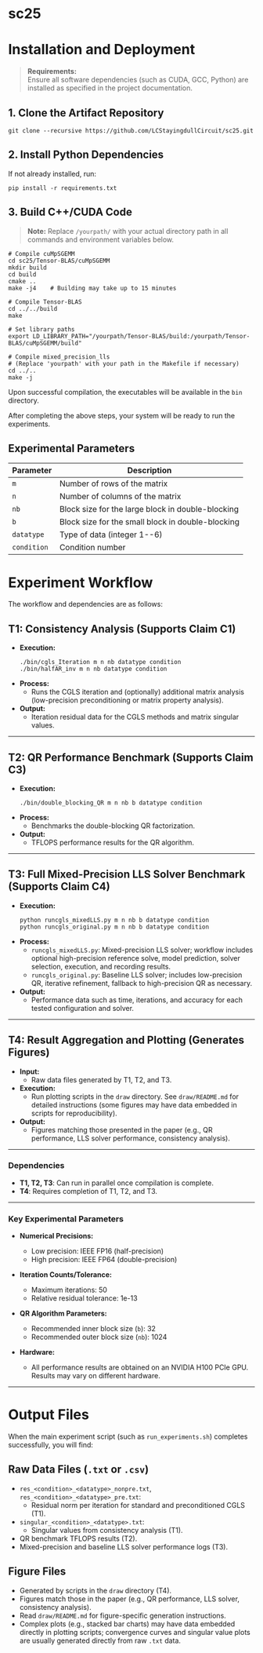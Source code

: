 # sc25

# Installation and Deployment

> **Requirements:**  
> Ensure all software dependencies (such as CUDA, GCC, Python) are installed as specified in the project documentation.

## 1. Clone the Artifact Repository

```shell
git clone --recursive https://github.com/LCStayingdullCircuit/sc25.git
```

## 2. Install Python Dependencies

If not already installed, run:

```shell
pip install -r requirements.txt
```

## 3. Build C++/CUDA Code

> **Note:** Replace `/yourpath/` with your actual directory path in all commands and environment variables below.

```shell
# Compile cuMpSGEMM
cd sc25/Tensor-BLAS/cuMpSGEMM
mkdir build
cd build
cmake ..
make -j4    # Building may take up to 15 minutes

# Compile Tensor-BLAS
cd ../../build
make

# Set library paths
export LD_LIBRARY_PATH="/yourpath/Tensor-BLAS/build:/yourpath/Tensor-BLAS/cuMpSGEMM/build"

# Compile mixed_precision_lls
# (Replace 'yourpath' with your path in the Makefile if necessary)
cd ../..
make -j
```

Upon successful compilation, the executables will be available in the `bin` directory.

After completing the above steps, your system will be ready to run the experiments.


## Experimental Parameters

| Parameter       | Description                                                             |
| --------------- | ----------------------------------------------------------------------- |
| `m`             | Number of rows of the matrix                                            |
| `n`             | Number of columns of the matrix                                         |
| `nb`            | Block size for the large block in double-blocking                       |
| `b`             | Block size for the small block in double-blocking                       |
| `datatype`      | Type of data (integer 1--6)                                             |
| `condition`     | Condition number                                                        |


# Experiment Workflow

The workflow and dependencies are as follows:

## T1: Consistency Analysis (Supports Claim C1)

- **Execution:**  
    ```shell
    ./bin/cgls_Iteration m n nb datatype condition
    ./bin/halfAR_inv m n nb datatype condition
    ```
- **Process:**  
  - Runs the CGLS iteration and (optionally) additional matrix analysis (low-precision preconditioning or matrix property analysis).
- **Output:**  
  - Iteration residual data for the CGLS methods and matrix singular values.

---

## T2: QR Performance Benchmark (Supports Claim C3)

- **Execution:**  
    ```shell
    ./bin/double_blocking_QR m n nb b datatype condition
    ```
- **Process:**  
  - Benchmarks the double-blocking QR factorization.
- **Output:**  
  - TFLOPS performance results for the QR algorithm.

---

## T3: Full Mixed-Precision LLS Solver Benchmark (Supports Claim C4)

- **Execution:**  
    ```shell
    python runcgls_mixedLLS.py m n nb b datatype condition
    python runcgls_original.py m n nb b datatype condition
    ```
- **Process:**  
  - `runcgls_mixedLLS.py`: Mixed-precision LLS solver; workflow includes optional high-precision reference solve, model prediction, solver selection, execution, and recording results.
  - `runcgls_original.py`: Baseline LLS solver; includes low-precision QR, iterative refinement, fallback to high-precision QR as necessary.
- **Output:**  
  - Performance data such as time, iterations, and accuracy for each tested configuration and solver.

---

## T4: Result Aggregation and Plotting (Generates Figures)

- **Input:**  
  - Raw data files generated by T1, T2, and T3.
- **Execution:**  
  - Run plotting scripts in the `draw` directory. See `draw/README.md` for detailed instructions (some figures may have data embedded in scripts for reproducibility).
- **Output:**  
  - Figures matching those presented in the paper (e.g., QR performance, LLS solver performance, consistency analysis).

---

### Dependencies

- **T1, T2, T3**: Can run in parallel once compilation is complete.
- **T4**: Requires completion of T1, T2, and T3.

---

### Key Experimental Parameters

- **Numerical Precisions:**  
  - Low precision: IEEE FP16 (half-precision)  
  - High precision: IEEE FP64 (double-precision)

- **Iteration Counts/Tolerance:**  
  - Maximum iterations: 50  
  - Relative residual tolerance: 1e-13

- **QR Algorithm Parameters:**  
  - Recommended inner block size (`b`): 32  
  - Recommended outer block size (`nb`): 1024

- **Hardware:**  
  - All performance results are obtained on an NVIDIA H100 PCIe GPU. Results may vary on different hardware.

---

# Output Files

When the main experiment script (such as `run_experiments.sh`) completes successfully, you will find:

## Raw Data Files (`.txt` or `.csv`)

- `res_<condition>_<datatype>_nonpre.txt`, `res_<condition>_<datatype>_pre.txt`:  
    - Residual norm per iteration for standard and preconditioned CGLS (T1).
- `singular_<condition>_<datatype>.txt`:  
    - Singular values from consistency analysis (T1).
- QR benchmark TFLOPS results (T2).
- Mixed-precision and baseline LLS solver performance logs (T3).

## Figure Files

- Generated by scripts in the `draw` directory (T4).
- Figures match those in the paper (e.g., QR performance, LLS solver, consistency analysis).
- Read `draw/README.md` for figure-specific generation instructions.
- Complex plots (e.g., stacked bar charts) may have data embedded directly in plotting scripts; convergence curves and singular value plots are usually generated directly from raw `.txt` data.

